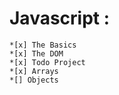 # Javascript :

    *[x] The Basics
    *[x] The DOM
    *[x] Todo Project
    *[x] Arrays
    *[] Objects
